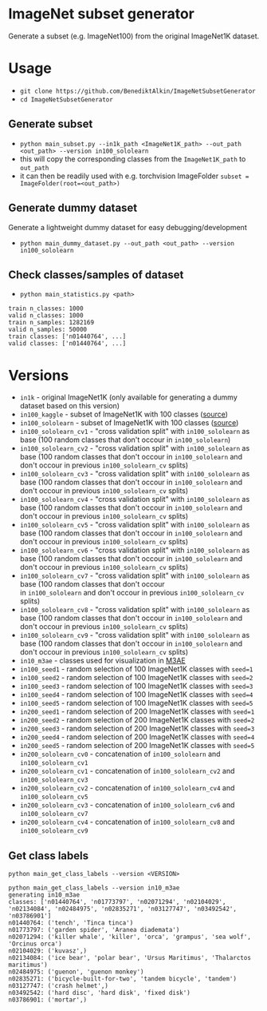 # ImageNet subset generator

Generate a subset (e.g. ImageNet100) from the original ImageNet1K dataset.

# Usage
- `git clone https://github.com/BenediktAlkin/ImageNetSubsetGenerator`
- `cd ImageNetSubsetGenerator`
## Generate subset

- `python main_subset.py --in1k_path <ImageNet1K_path> --out_path <out_path> --version in100_sololearn`
- this will copy the corresponding classes from the `ImageNet1K_path` to `out_path`
- it can then be readily used with e.g. torchvision ImageFolder `subset = ImageFolder(root=<out_path>)`

## Generate dummy dataset

Generate a lightweight dummy dataset for easy debugging/development

- `python main_dummy_dataset.py --out_path <out_path> --version in100_sololearn`

## Check classes/samples of dataset

- `python main_statistics.py <path>`
```
train n_classes: 1000
valid n_classes: 1000
train n_samples: 1282169
valid n_samples: 50000
train classes: ['n01440764', ...]
valid classes: ['n01440764', ...]
```


# Versions

- `in1k` - original ImageNet1K (only available for generating a dummy dataset based on this version)
- `in100_kaggle` - subset of ImageNet1K with 100
  classes ([source](https://www.kaggle.com/datasets/ambityga/imagenet100))
- `in100_sololearn` - subset of ImageNet1K with 100
  classes ([source](https://github.com/vturrisi/solo-learn/issues/137))
- `in100_sololearn_cv1` - "cross validation split" with `in100_sololearn` as base (100 random classes that don't occour 
  in `in100_sololearn`)
- `in100_sololearn_cv2` - "cross validation split" with `in100_sololearn` as base (100 random classes that don't occour 
  in `in100_sololearn` and don't occour in previous `in100_sololearn_cv` splits)
- `in100_sololearn_cv3` - "cross validation split" with `in100_sololearn` as base (100 random classes that don't occour 
  in `in100_sololearn` and don't occour in previous `in100_sololearn_cv` splits)
- `in100_sololearn_cv4` - "cross validation split" with `in100_sololearn` as base (100 random classes that don't occour 
  in `in100_sololearn` and don't occour in previous `in100_sololearn_cv` splits)
- `in100_sololearn_cv5` - "cross validation split" with `in100_sololearn` as base (100 random classes that don't occour 
  in `in100_sololearn` and don't occour in previous `in100_sololearn_cv` splits)
- `in100_sololearn_cv6` - "cross validation split" with `in100_sololearn` as base (100 random classes that don't occour 
  in `in100_sololearn` and don't occour in previous `in100_sololearn_cv` splits)
- `in100_sololearn_cv7` - "cross validation split" with `in100_sololearn` as base (100 random classes that don't occour  
  in `in100_sololearn` and don't occour in previous `in100_sololearn_cv` splits)
- `in100_sololearn_cv8` - "cross validation split" with `in100_sololearn` as base (100 random classes that don't occour 
  in `in100_sololearn` and don't occour in previous `in100_sololearn_cv` splits)
- `in100_sololearn_cv9` - "cross validation split" with `in100_sololearn` as base (100 random classes that don't occour 
  in `in100_sololearn` and don't occour in previous `in100_sololearn_cv` splits)
- `in10_m3ae` - classes used for visualization in [M3AE](https://arxiv.org/abs/2205.14204)
- `in100_seed1` - random selection of 100 ImageNet1K classes with `seed=1`
- `in100_seed2` - random selection of 100 ImageNet1K classes with `seed=2`
- `in100_seed3` - random selection of 100 ImageNet1K classes with `seed=3`
- `in100_seed4` - random selection of 100 ImageNet1K classes with `seed=4`
- `in100_seed5` - random selection of 100 ImageNet1K classes with `seed=5`
- `in200_seed1` - random selection of 200 ImageNet1K classes with `seed=1`
- `in200_seed2` - random selection of 200 ImageNet1K classes with `seed=2`
- `in200_seed3` - random selection of 200 ImageNet1K classes with `seed=3`
- `in200_seed4` - random selection of 200 ImageNet1K classes with `seed=4`
- `in200_seed5` - random selection of 200 ImageNet1K classes with `seed=5`
- `in200_sololearn_cv0` - concatenation of `in100_sololearn` and `in100_sololearn_cv1`
- `in200_sololearn_cv1` - concatenation of `in100_sololearn_cv2` and `in100_sololearn_cv3`
- `in200_sololearn_cv2` - concatenation of `in100_sololearn_cv4` and `in100_sololearn_cv5`
- `in200_sololearn_cv3` - concatenation of `in100_sololearn_cv6` and `in100_sololearn_cv7`
- `in200_sololearn_cv4` - concatenation of `in100_sololearn_cv8` and `in100_sololearn_cv9`


## Get class labels
`python main_get_class_labels --version <VERSION>`

```
python main_get_class_labels --version in10_m3ae
generating in10_m3ae
classes: ['n01440764', 'n01773797', 'n02071294', 'n02104029', 'n02134084', 'n02484975', 'n02835271', 'n03127747', 'n03492542', 'n03786901']
n01440764: ('tench', 'Tinca tinca')
n01773797: ('garden spider', 'Aranea diademata')
n02071294: ('killer whale', 'killer', 'orca', 'grampus', 'sea wolf', 'Orcinus orca')
n02104029: ('kuvasz',)
n02134084: ('ice bear', 'polar bear', 'Ursus Maritimus', 'Thalarctos maritimus')
n02484975: ('guenon', 'guenon monkey')
n02835271: ('bicycle-built-for-two', 'tandem bicycle', 'tandem')
n03127747: ('crash helmet',)
n03492542: ('hard disc', 'hard disk', 'fixed disk')
n03786901: ('mortar',)
```